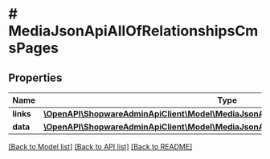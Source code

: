 # # MediaJsonApiAllOfRelationshipsCmsPages

## Properties

Name | Type | Description | Notes
------------ | ------------- | ------------- | -------------
**links** | [**\OpenAPI\ShopwareAdminApiClient\Model\MediaJsonApiAllOfRelationshipsCmsPagesLinks**](MediaJsonApiAllOfRelationshipsCmsPagesLinks.md) |  | [optional]
**data** | [**\OpenAPI\ShopwareAdminApiClient\Model\MediaJsonApiAllOfRelationshipsCmsPagesData[]**](MediaJsonApiAllOfRelationshipsCmsPagesData.md) |  | [optional]

[[Back to Model list]](../../README.md#models) [[Back to API list]](../../README.md#endpoints) [[Back to README]](../../README.md)

